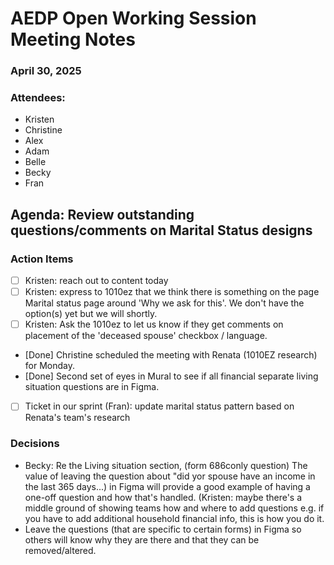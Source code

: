 # AEDP Open Working Session Meeting Notes 
### April 30, 2025

### Attendees:
- Kristen
- Christine
- Alex
- Adam
- Belle
- Becky
- Fran

## Agenda: Review outstanding questions/comments on Marital Status designs


### Action Items
- [ ] Kristen: reach out to content today
- [ ] Kristen: express to 1010ez that we think there is something on the page Marital status page around 'Why we ask for this'. We don't have the option(s) yet but we will shortly.
- [ ] Kristen: Ask the 1010ez to let us know if they get comments on placement of the 'deceased spouse' checkbox / language.
- [Done] Christine scheduled the meeting with Renata (1010EZ research) for Monday.
- [Done] Second set of eyes in Mural to see if all financial separate living situation questions are in Figma.
- [ ] Ticket in our sprint (Fran): update marital status pattern based on Renata's team's research


### Decisions
- Becky: Re the Living situation section, (form 686conly question) The value of leaving the question about "did yor spouse have an income in the last 365 days...) in Figma will provide a good example of having a one-off question and how that's handled. (Kristen: maybe there's a middle ground of showing teams how and where to add questions e.g. if you have to add additional household financial info, this is how you do it.
- Leave the questions (that are specific to certain forms) in Figma so others will know why they are there and that they can be removed/altered.
